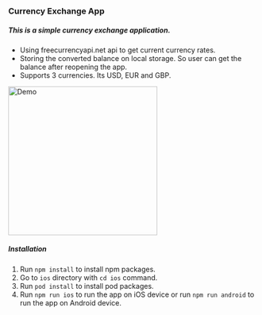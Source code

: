 ### Currency Exchange App

##### This is a simple currency exchange application. 
- Using freecurrencyapi.net api to get current currency rates. 
- Storing the converted balance on local storage. So user can get the balance after reopening the app.
- Supports 3 currencies. Its USD, EUR and GBP.

<img src="demo.gif" alt="Demo" title="Demo" width="300"/>

##### Installation

1. Run `npm install` to install npm packages.
2. Go to `ios` directory with `cd ios` command.
3. Run `pod install` to install pod packages.
4. Run `npm run ios` to run the app on iOS device or run `npm run android` to run the app on Android device.
